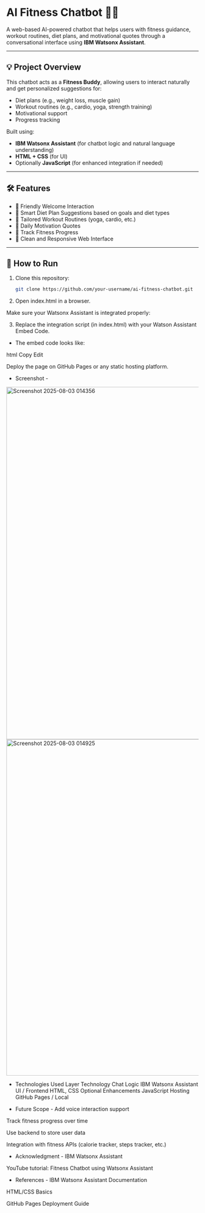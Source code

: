# AI Fitness Chatbot 💪🤖

A web-based AI-powered chatbot that helps users with fitness guidance, workout routines, diet plans, and motivational quotes through a conversational interface using **IBM Watsonx Assistant**.

---

## 💡 Project Overview

This chatbot acts as a **Fitness Buddy**, allowing users to interact naturally and get personalized suggestions for:
- Diet plans (e.g., weight loss, muscle gain)
- Workout routines (e.g., cardio, yoga, strength training)
- Motivational support
- Progress tracking

Built using:
- **IBM Watsonx Assistant** (for chatbot logic and natural language understanding)
- **HTML + CSS** (for UI)
- Optionally **JavaScript** (for enhanced integration if needed)

---

## 🛠️ Features

- 🔸 Friendly Welcome Interaction  
- 🔸 Smart Diet Plan Suggestions based on goals and diet types  
- 🔸 Tailored Workout Routines (yoga, cardio, etc.)  
- 🔸 Daily Motivation Quotes  
- 🔸 Track Fitness Progress  
- 🔸 Clean and Responsive Web Interface  

---

## 🚀 How to Run

1. Clone this repository:
   ```bash
   git clone https://github.com/your-username/ai-fitness-chatbot.git

2. Open index.html in a browser.

Make sure your Watsonx Assistant is integrated properly:

3. Replace the integration script (in index.html) with your Watson Assistant Embed Code.

- The embed code looks like:

html Copy Edit
<script>
  window.watsonAssistantChatOptions = {
    integrationID: "your-integration-id", 
    region: "your-region", 
    serviceInstanceID: "your-instance-id", 
    onLoad: function(instance) { instance.render(); }
  };
  setTimeout(function() {
    const t = document.createElement('script');
    t.src = "https://web-chat.global.assistant.watson.appdomain.cloud/versions/latest/WatsonAssistantChatEntry.js";
    document.head.appendChild(t);
  });
</script>
Deploy the page on GitHub Pages or any static hosting platform.

- Screenshot - 

<img width="1912" height="924" alt="Screenshot 2025-08-03 014356" src="https://github.com/user-attachments/assets/384cf60a-31ec-4f81-892b-ad37eea3a258" />

<img width="1919" height="882" alt="Screenshot 2025-08-03 014925" src="https://github.com/user-attachments/assets/ed6639de-66bd-4381-9116-ad6f6caae295" />

- Technologies Used
Layer	Technology
Chat Logic	IBM Watsonx Assistant
UI / Frontend	HTML, CSS
Optional Enhancements	JavaScript
Hosting	GitHub Pages / Local

- Future Scope - 
Add voice interaction support

Track fitness progress over time

Use backend to store user data

Integration with fitness APIs (calorie tracker, steps tracker, etc.)

- Acknowledgment - 
IBM Watsonx Assistant

YouTube tutorial: Fitness Chatbot using Watsonx Assistant

- References - 
IBM Watsonx Assistant Documentation

HTML/CSS Basics

GitHub Pages Deployment Guide
